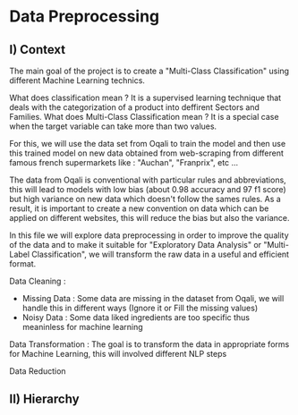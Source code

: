 

# Data Preprocessing

## I) Context

The main goal of the project is to create a "Multi-Class Classification" using different Machine Learning technics. 

What does classification mean ? It is a supervised learning technique that deals with the categorization of a product into deffirent Sectors and Families.
What does Multi-Class Classification mean ? It is a special case when the target variable can take more than two values.

For this, we will use the data set from Oqali to train the model and then use this trained model on new data obtained from web-scraping from different famous french supermarkets like : "Auchan", "Franprix", etc ...

The data from Oqali is conventional with particular rules and abbreviations, this will lead to models with low bias (about 0.98 accuracy and 97 f1 score) but high variance on new data which doesn't follow the sames rules. As a result, it is important to create a new convention on data which can be applied on different websites, this will reduce the bias but also the variance.

In this file we will explore data preprocessing in order to improve the quality of the data and to make it suitable for "Exploratory Data Analysis" or "Multi-Label Classification", we will transform the raw data in a useful and efficient format. 

Data Cleaning :
- Missing Data : Some data are missing in the dataset from Oqali, we will handle this in different ways (Ignore it or Fill the missing values)
- Noisy Data : Some data liked ingredients are too specific thus meaninless for machine learning

Data Transformation : 
The goal is to transform the data in appropriate forms for Machine Learning, this will involved different NLP steps

Data Reduction

## II) Hierarchy

